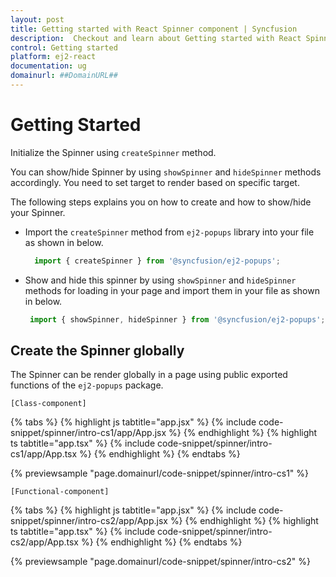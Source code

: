```yaml
---
layout: post
title: Getting started with React Spinner component | Syncfusion
description:  Checkout and learn about Getting started with React Spinner component of Syncfusion Essential JS 2 and more details.
control: Getting started 
platform: ej2-react
documentation: ug
domainurl: ##DomainURL##
---
```


# Getting Started

Initialize the Spinner using `createSpinner` method.

You can show/hide Spinner by using `showSpinner` and `hideSpinner` methods accordingly. You need to set target to render based on specific target.

The following steps explains you on how to create and how to show/hide your Spinner.

* Import the `createSpinner` method from `ej2-popups` library into your file as shown in below.

    ```ts
      import { createSpinner } from '@syncfusion/ej2-popups';
     ```

* Show and hide this spinner by using `showSpinner` and `hideSpinner` methods for loading in your page and import them in your file as shown in below.

    ```ts
     import { showSpinner, hideSpinner } from '@syncfusion/ej2-popups';
    ```

## Create the Spinner globally

The Spinner can be render globally in a page using public exported functions of the `ej2-popups` package.

`[Class-component]`

{% tabs %}
{% highlight js tabtitle="app.jsx" %}
{% include code-snippet/spinner/intro-cs1/app/App.jsx %}
{% endhighlight %}
{% highlight ts tabtitle="app.tsx" %}
{% include code-snippet/spinner/intro-cs1/app/App.tsx %}
{% endhighlight %}
{% endtabs %}

 {% previewsample "page.domainurl/code-snippet/spinner/intro-cs1" %}

`[Functional-component]`

{% tabs %}
{% highlight js tabtitle="app.jsx" %}
{% include code-snippet/spinner/intro-cs2/app/App.jsx %}
{% endhighlight %}
{% highlight ts tabtitle="app.tsx" %}
{% include code-snippet/spinner/intro-cs2/app/App.tsx %}
{% endhighlight %}
{% endtabs %}

 {% previewsample "page.domainurl/code-snippet/spinner/intro-cs2" %}